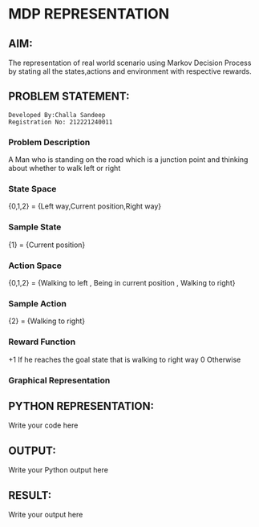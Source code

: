 # MDP REPRESENTATION

## AIM:
The representation of real world scenario using Markov Decision Process by stating all the states,actions and environment with respective rewards.

## PROBLEM STATEMENT:
```
Developed By:Challa Sandeep
Registration No: 212221240011
```
### Problem Description
A Man who is standing on the road which is a junction point and thinking about whether to walk left or right

### State Space
{0,1,2} = {Left way,Current position,Right way}

### Sample State
{1} = {Current position}

### Action Space
{0,1,2} = {Walking to left , Being in current position , Walking to right} 

### Sample Action
{2} = {Walking to right}

### Reward Function
+1 If he reaches the goal state that is walking to right way
0 Otherwise

### Graphical Representation


## PYTHON REPRESENTATION:
Write your code here

## OUTPUT:
Write your Python output here

## RESULT:
Write your output here

